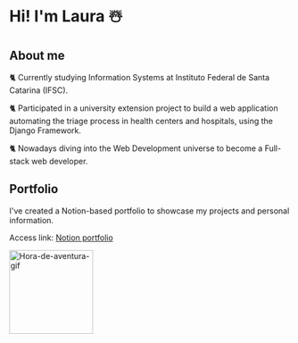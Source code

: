 # Hi! I'm Laura ☃️


## About me

🐈 Currently studying Information Systems at Instituto Federal de Santa Catarina (IFSC).

🐈 Participated in a university extension project to build a web application automating the triage process in health centers and hospitals, using the Django Framework.

🐈 Nowadays diving into the Web Development universe to become a Full-stack web developer.

## Portfolio

I've created a Notion-based portfolio to showcase my projects and personal information.

Access link: [Notion portfolio](https://notionportfolio.vercel.app/)

<div>
  <img alt="Hora-de-aventura-gif" height="150" width="150" src="https://i.gifer.com/origin/13/1304437320c45941d4b4ca3995f24a1a_w200.gif">
</div>
